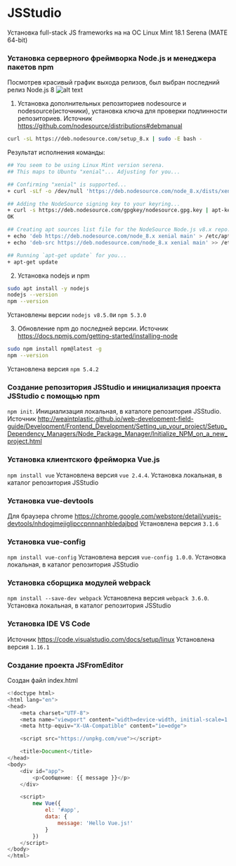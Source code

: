 # JSStudio

Установка full-stack JS frameworks на на ОС Linux Mint 18.1 Serena (MATE 64-bit)

### Установка серверного фреймворка Node.js и менеджера пакетов npm
Посмотрев красивый график выхода релизов, был выбран последний релиз Node.js 8
![alt text](https://github.com/nodejs/Release/blob/master/schedule.png)

1. Установка дополнительных репозиториев nodesource и nodesource(источники), установка ключа для проверки подлинности репозиториев. Источник https://github.com/nodesource/distributions#debmanual
```bash
curl -sL https://deb.nodesource.com/setup_8.x | sudo -E bash -
```
Результат исполнения команды:
```bash
## You seem to be using Linux Mint version serena.
## This maps to Ubuntu "xenial"... Adjusting for you...

## Confirming "xenial" is supported...
+ curl -sLf -o /dev/null 'https://deb.nodesource.com/node_8.x/dists/xenial/Release'

## Adding the NodeSource signing key to your keyring...
+ curl -s https://deb.nodesource.com/gpgkey/nodesource.gpg.key | apt-key add -
OK

## Creating apt sources list file for the NodeSource Node.js v8.x repo...
+ echo 'deb https://deb.nodesource.com/node_8.x xenial main' > /etc/apt/sources.list.d/nodesource.list
+ echo 'deb-src https://deb.nodesource.com/node_8.x xenial main' >> /etc/apt/sources.list.d/nodesource.list

## Running `apt-get update` for you...
+ apt-get update
```
2. Установка nodejs и npm
```bash
sudo apt install -y nodejs
nodejs --version
npm --version
 ```
 Установлены версии `nodejs v8.5.0`и `npm 5.3.0`
 
 3. Обновление npm до последней версии. Источник https://docs.npmjs.com/getting-started/installing-node
 ```bash
 sudo npm install npm@latest -g
 npm --version
 ```
 Установлена версия `npm 5.4.2`
 

 ### Создание репозитория JSStudio и инициализация проекта JSStudio с помощью npm
`npm init`. Инициализация локальная, в каталоге репозитория JSStudio.
Источник http://weaintplastic.github.io/web-development-field-guide/Development/Frontend_Development/Setting_up_your_project/Setup_Dependency_Managers/Node_Package_Manager/Initialize_NPM_on_a_new_project.html
 
 ### Установка клиентского фрейморка Vue.js
 `npm install vue` 
 Установлена версия `vue 2.4.4`. Установка локальная, в каталог репозитория JSStudio
 
 ### Установка vue-devtools
 Для браузера chrome https://chrome.google.com/webstore/detail/vuejs-devtools/nhdogjmejiglipccpnnnanhbledajbpd
 Установлена версия `3.1.6`
 
  ### Установка vue-config
 `npm install vue-config` 
 Установлена версия `vue-config 1.0.0`. Установка локальная, в каталог репозитория JSStudio
  
 ### Установка сборщика модулей webpack
 `npm install --save-dev webpack` 
 Установлена версия `webpack 3.6.0`. Установка локальная, в каталог репозитория JSStudio
 
 ### Установка IDE VS Code
 Источник https://code.visualstudio.com/docs/setup/linux
 Установлена версия `1.16.1`

### Создание проекта JSFromEditor
Создан файл index.html
```javascript
<!doctype html>
<html lang="en">
<head>
    <meta charset="UTF-8">
    <meta name="viewport" content="width=device-width, initial-scale=1.0">
    <meta http-equiv="X-UA-Compatible" content="ie=edge">

    <script src="https://unpkg.com/vue"></script>

    <title>Document</title>
</head>
<body>
    <div id="app">
        <p>Сообщение: {{ message }}</p>
    </div>

    <script>
        new Vue({
            el: '#app',
            data: {
                message: 'Hello Vue.js!'
            }
        })
    </script>
</body>
</html>
```
